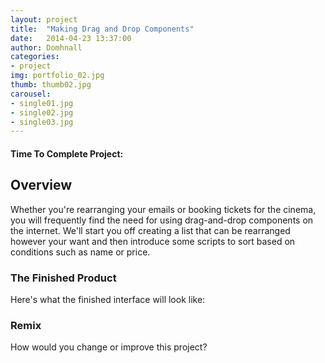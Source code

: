 ```yaml
---
layout: project
title:  "Making Drag and Drop Components"
date:   2014-04-23 13:37:00
author: Domhnall
categories:
- project
img: portfolio_02.jpg
thumb: thumb02.jpg
carousel:
- single01.jpg
- single02.jpg
- single03.jpg
---
```

#### Time To Complete Project: 

## Overview
Whether you're rearranging your emails or booking tickets for the cinema, you will frequently find the need for using drag-and-drop components on the internet. We'll start you off creating a list that can be rearranged however your want and then introduce some scripts to sort based on conditions such as name or price.

### The Finished Product
Here's what the finished interface will look like:

### Remix
How would you change or improve this project?